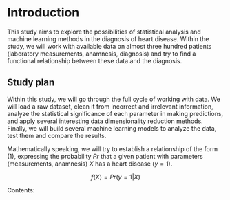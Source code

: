 # Introduction

This study aims to explore the possibilities of statistical analysis and machine learning methods in the diagnosis of heart disease. Within the study, we will work with available data on almost three hundred patients (laboratory measurements, anamnesis, diagnosis) and try to find a functional relationship between these data and the diagnosis.

## Study plan

Within this study, we will go through the full cycle of working with data. We will load a raw dataset, clean it from incorrect and irrelevant information, analyze the statistical significance of each parameter in making predictions, and apply several interesting data dimensionality reduction methods. Finally, we will build several machine learning models to analyze the data, test them and compare the results.<br>

Mathematically speaking, we will try to establish a relationship of the form (1), expressing the probability $Pr$ that a given patient with parameters (measurements, anamnesis) $X$ has a heart disease ($y = 1$).

$$
\begin{equation}
   f(X) = Pr(y = 1 | X)
\tag{1}
\end{equation}
$$

Contents:

```{tableofcontents}
```
